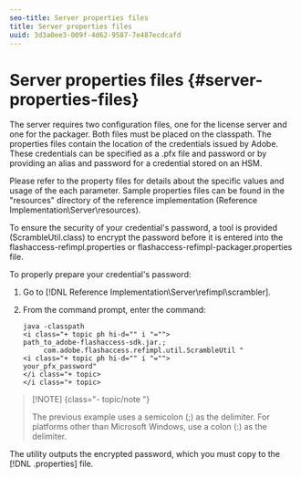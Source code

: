 ```yaml
---
seo-title: Server properties files
title: Server properties files
uuid: 3d3a0ee3-009f-4d62-9587-7e487ecdcafd
---
```


# Server properties files {#server-properties-files}

The server requires two configuration files, one for the license server and one for the packager. Both files must be placed on the classpath. The properties files contain the location of the credentials issued by Adobe. These credentials can be specified as a .pfx file and password or by providing an alias and password for a credential stored on an HSM.

Please refer to the property files for details about the specific values and usage of the each parameter. Sample properties files can be found in the "resources" directory of the reference implementation (Reference Implementation\Server\resources).

To ensure the security of your credential's password, a tool is provided (ScrambleUtil.class) to encrypt the password before it is entered into the flashaccess-refimpl.properties or flashaccess-refimpl-packager.properties file.

To properly prepare your credential's password:

1. Go to [!DNL Reference Implementation\Server\refimpl\scrambler]. 
1. From the command prompt, enter the command: 

   ```
   java -classpath  
   <i class="+ topic ph hi-d="" i "="">
   path_to_adobe-flashaccess-sdk.jar.; 
        com.adobe.flashaccess.refimpl.util.ScrambleUtil " 
   <i class="+ topic ph hi-d="" i "="">
   your_pfx_password" 
   </i class="+ topic> 
   </i class="+ topic>
   ```

>[!NOTE] {class="- topic/note "}
>
>The previous example uses a semicolon (;) as the delimiter. For platforms other than Microsoft Windows, use a colon (:) as the delimiter.

The utility outputs the encrypted password, which you must copy to the [!DNL .properties] file. 
